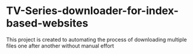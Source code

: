 # TV-Series-downloader-for-index-based-websites
This project is created to automating the process of downloading multiple files one after another without manual effort
